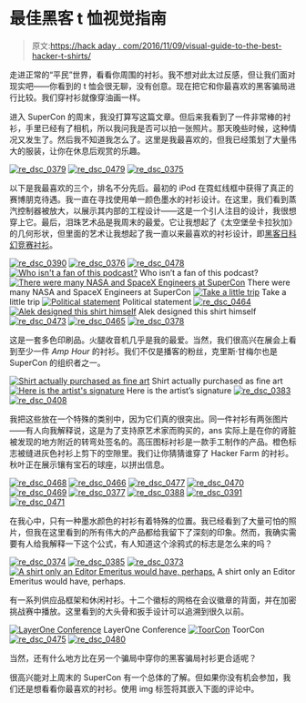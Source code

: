 # 最佳黑客 t 恤视觉指南

> 原文:[https://hack aday . com/2016/11/09/visual-guide-to-the-best-hacker-t-shirts/](https://hackaday.com/2016/11/09/visual-guide-to-the-best-hacker-t-shirts/)

走进正常的“平民”世界，看看你周围的衬衫。我不想对此太过反感，但让我们面对现实吧——你看到的 t 恤会很无聊，没有创意。现在把它和你最喜欢的黑客骗局进行比较。我们穿衬衫就像穿油画一样。

进入 SuperCon 的周末，我没打算写这篇文章。但后来我看到了一件非常棒的衬衫，手里已经有了相机，所以我问我是否可以拍一张照片。那天晚些时候，这种情况又发生了。然后我不知道我怎么了。这里是我最喜欢的，但我已经策划了大量伟大的服装，让你在休息后观赏的乐趣。

 [![re_dsc_0379](../Images/9256919931c21e3256ddaecf82f347dc.png "re_dsc_0379")](https://hackaday.com/2016/11/09/visual-guide-to-the-best-hacker-t-shirts/re_dsc_0379/)  [![re_dsc_0479](../Images/f78013e587d45a1a94f893bd10f79c1c.png "re_dsc_0479")](https://hackaday.com/2016/11/09/visual-guide-to-the-best-hacker-t-shirts/re_dsc_0479/)  [![re_dsc_0375](../Images/61dc87d5f3246962dfad9aff1f360d20.png "re_dsc_0375")](https://hackaday.com/2016/11/09/visual-guide-to-the-best-hacker-t-shirts/re_dsc_0375/) 

以下是我最喜欢的三个，排名不分先后。最初的 iPod 在霓虹线框中获得了真正的赛博朋克待遇。我一直在寻找使用单一颜色墨水的衬衫设计。在这里，我们看到蒸汽控制器被放大，以展示其内部的工程设计——这是一个引人注目的设计，我很想穿上它。最后，泪珠艺术品是我周末的最爱。它让我想起了《太空堡垒卡拉狄加》的几何形状，但里面的艺术让我想起了我一直以来最喜欢的衬衫设计，即[黑客日科幻竞赛衬衫](https://hackaday.io/page/377-sci-fi-contest-shirts-status-page)。

 [![re_dsc_0390](../Images/ccc6ef6038388b25d600a2d8c2114b73.png "re_dsc_0390")](https://hackaday.com/2016/11/09/visual-guide-to-the-best-hacker-t-shirts/re_dsc_0390/)  [![re_dsc_0376](../Images/25777459590cd6ed65d6fa743584d759.png "re_dsc_0376")](https://hackaday.com/2016/11/09/visual-guide-to-the-best-hacker-t-shirts/re_dsc_0376/)  [![re_dsc_0478](../Images/871b36736883ccee4f085b6502f27130.png "re_dsc_0478")](https://hackaday.com/2016/11/09/visual-guide-to-the-best-hacker-t-shirts/re_dsc_0478/)  [![Who isn't a fan of this podcast?](../Images/94771f5bf2b0c4209d2bea426300b306.png "re_dsc_0389")](https://hackaday.com/2016/11/09/visual-guide-to-the-best-hacker-t-shirts/re_dsc_0389/) Who isn’t a fan of this podcast? [![There were many NASA and SpaceX Engineers at SuperCon](../Images/793376b2b0c04ea7e6b983630098dbe2.png "re_dsc_0384")](https://hackaday.com/2016/11/09/visual-guide-to-the-best-hacker-t-shirts/re_dsc_0384/) There were many NASA and SpaceX Engineers at SuperCon [![Take a little trip](../Images/262ccea5f968b39c0b23914ddd8320c9.png "re_dsc_0472")](https://hackaday.com/2016/11/09/visual-guide-to-the-best-hacker-t-shirts/re_dsc_0472/) Take a little trip [![Political statement](../Images/e866ed290509ff4035b48bf2c489618f.png "re_dsc_0476")](https://hackaday.com/2016/11/09/visual-guide-to-the-best-hacker-t-shirts/re_dsc_0476/) Political statement [![re_dsc_0464](../Images/855b43c2cf260145096134eca40f7c06.png "re_dsc_0464")](https://hackaday.com/2016/11/09/visual-guide-to-the-best-hacker-t-shirts/re_dsc_0464/)  [![Alek designed this shirt himself](../Images/ad1ff430e891124b4486e9e302f0facd.png "re_dsc_0467")](https://hackaday.com/2016/11/09/visual-guide-to-the-best-hacker-t-shirts/re_dsc_0467/) Alek designed this shirt himself [![re_dsc_0473](../Images/cfcec15a63c1fc22360ce198d5dfc6e1.png "re_dsc_0473")](https://hackaday.com/2016/11/09/visual-guide-to-the-best-hacker-t-shirts/re_dsc_0473/)  [![re_dsc_0465](../Images/c7c78f9306b695e0c0b8b3ca85cf2553.png "re_dsc_0465")](https://hackaday.com/2016/11/09/visual-guide-to-the-best-hacker-t-shirts/re_dsc_0465/)  [![re_dsc_0378](../Images/8def9d593c6d8d9b6db53714f0a79ed7.png "re_dsc_0378")](https://hackaday.com/2016/11/09/visual-guide-to-the-best-hacker-t-shirts/re_dsc_0378/) 

这是一套多色印刷品。火腿收音机几乎是我的最爱。当然，我们很高兴在展会上看到至少一件 *Amp Hour* 的衬衫。我们不仅是播客的粉丝，克里斯·甘梅尔也是 SuperCon 的组织者之一。

 [![Shirt actually purchased as fine art](../Images/31f676aecefc2d59b44ade422efb2756.png "re_dsc_0481")](https://hackaday.com/2016/11/09/visual-guide-to-the-best-hacker-t-shirts/re_dsc_0481/) Shirt actually purchased as fine art [![Here is the artist's signature](../Images/71c5ddcaaa5dc2a80b6d921e63893b1b.png "re_dsc_0482")](https://hackaday.com/2016/11/09/visual-guide-to-the-best-hacker-t-shirts/re_dsc_0482/) Here is the artist’s signature [![re_dsc_0383](../Images/081e0411f727d02d4fa400a104805488.png "re_dsc_0383")](https://hackaday.com/2016/11/09/visual-guide-to-the-best-hacker-t-shirts/re_dsc_0383/)  [![re_dsc_0408](../Images/4ca5cde20e834af27549b5943e60d67e.png "re_dsc_0408")](https://hackaday.com/2016/11/09/visual-guide-to-the-best-hacker-t-shirts/re_dsc_0408/) 

我把这些放在一个特殊的类别中，因为它们真的很突出。同一件衬衫有两张图片——有人向我解释说，这是为了支持原艺术家而购买的，ans 实际上是在你的肾脏被发现的地方附近的转弯处签名的。高压图标衬衫是一款手工制作的产品。橙色标志被缝进灰色衬衫上剪下的空隙里。我们让你猜猜谁穿了 Hacker Farm 的衬衫。秋叶正在展示镶有宝石的球座，以拼出信息。

 [![re_dsc_0468](../Images/cc72eed0fccb61bd042f6901da1f6a20.png "re_dsc_0468")](https://hackaday.com/2016/11/09/visual-guide-to-the-best-hacker-t-shirts/re_dsc_0468/)  [![re_dsc_0466](../Images/c12263ac2f82fac37d1977ccf35888a3.png "re_dsc_0466")](https://hackaday.com/2016/11/09/visual-guide-to-the-best-hacker-t-shirts/re_dsc_0466/)  [![re_dsc_0477](../Images/c0048f2c1b5b953c88436dcabb6255d0.png "re_dsc_0477")](https://hackaday.com/2016/11/09/visual-guide-to-the-best-hacker-t-shirts/re_dsc_0477/)  [![re_dsc_0470](../Images/7b134edae29d418c8768845bc1842c56.png "re_dsc_0470")](https://hackaday.com/2016/11/09/visual-guide-to-the-best-hacker-t-shirts/re_dsc_0470/)  [![re_dsc_0469](../Images/831d09322490b6efc48dd42c0ab94095.png "re_dsc_0469")](https://hackaday.com/2016/11/09/visual-guide-to-the-best-hacker-t-shirts/re_dsc_0469/)  [![re_dsc_0377](../Images/2f6c54d0ee13876097191b4e95d748b6.png "re_dsc_0377")](https://hackaday.com/2016/11/09/visual-guide-to-the-best-hacker-t-shirts/re_dsc_0377/)  [![re_dsc_0388](../Images/d3e3b401793cfedf887dac7eb33f02a6.png "re_dsc_0388")](https://hackaday.com/2016/11/09/visual-guide-to-the-best-hacker-t-shirts/re_dsc_0388/)  [![re_dsc_0391](../Images/a5fd23e6d2b0728649c3ae57e1183ace.png "re_dsc_0391")](https://hackaday.com/2016/11/09/visual-guide-to-the-best-hacker-t-shirts/re_dsc_0391/)  [![re_dsc_0471](../Images/d24a9dacb76d472882d0a77719059da6.png "re_dsc_0471")](https://hackaday.com/2016/11/09/visual-guide-to-the-best-hacker-t-shirts/re_dsc_0471/) 

在我心中，只有一种墨水颜色的衬衫有着特殊的位置。我已经看到了大量可怕的照片，但我在这里看到的所有伟大的产品都给我留下了深刻的印象。然而，我确实需要有人给我解释一下这个公式，有人知道这个涂鸦式的标志是怎么来的吗？

 [![re_dsc_0374](../Images/f2449dc6c1ba31bcc76e925f674574d1.png "re_dsc_0374")](https://hackaday.com/2016/11/09/visual-guide-to-the-best-hacker-t-shirts/re_dsc_0374/)  [![re_dsc_0385](../Images/7ced89cfaa84d7579924bc599808b2a5.png "re_dsc_0385")](https://hackaday.com/2016/11/09/visual-guide-to-the-best-hacker-t-shirts/re_dsc_0385/)  [![re_dsc_0373](../Images/65aff0c442f8cd2afde94df33d7af55c.png "re_dsc_0373")](https://hackaday.com/2016/11/09/visual-guide-to-the-best-hacker-t-shirts/re_dsc_0373/)  [![A shirt only an Editor Emeritus would have, perhaps.](../Images/925a0842abbd3d4cb35cc61bcf65120b.png "re_dsc_0382")](https://hackaday.com/2016/11/09/visual-guide-to-the-best-hacker-t-shirts/re_dsc_0382/) A shirt only an Editor Emeritus would have, perhaps.

有一系列供应品框架和休闲衬衫。十二个徽标的网格在会议徽章的背面，并在加密挑战赛中播放。这里看到的大头骨和扳手设计可以追溯到很久以前。

 [![LayerOne Conference](../Images/72c576a2d9a9bc268ec9e7a18cdaab4c.png "re_dsc_0381")](https://hackaday.com/2016/11/09/visual-guide-to-the-best-hacker-t-shirts/re_dsc_0381/) LayerOne Conference [![ToorCon](../Images/a7af29531e15c5bc1d1cbca433023794.png "re_dsc_0474")](https://hackaday.com/2016/11/09/visual-guide-to-the-best-hacker-t-shirts/re_dsc_0474/) ToorCon [![re_dsc_0475](../Images/59d3d87b6bbf8a78c7cd85d514765859.png "re_dsc_0475")](https://hackaday.com/2016/11/09/visual-guide-to-the-best-hacker-t-shirts/re_dsc_0475/)  [![re_dsc_0480](../Images/c78aeca9fbba554db3c680aa1bb40bf5.png "re_dsc_0480")](https://hackaday.com/2016/11/09/visual-guide-to-the-best-hacker-t-shirts/re_dsc_0480/) 

当然，还有什么地方比在另一个骗局中穿你的黑客骗局衬衫更合适呢？

很高兴能对上周末的 SuperCon 有一个总体的了解。但如果你没有机会参加，我们还是想看看你最喜欢的衬衫。使用 img 标签将其嵌入下面的评论中。